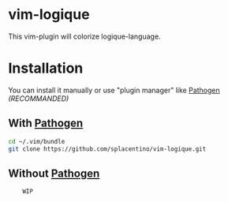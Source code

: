 # vim-logique

This vim-plugin will colorize logique-language.

# Installation

You can install it manually or use "plugin manager" 
like [Pathogen](https://github.com/tpope/vim-pathogen) *(RECOMMANDED)*

## With [Pathogen](https://github.com/tpope/vim-pathogen)

```bash
cd ~/.vim/bundle
git clone https://github.com/splacentino/vim-logique.git
```

## Without [Pathogen](https://github.com/tpope/vim-pathogen)
```bash
	WIP
```
